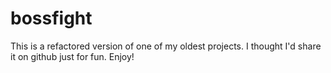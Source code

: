 # bossfight
This is a refactored version of one of my oldest projects. I thought I'd share it on github just for fun. Enjoy!
